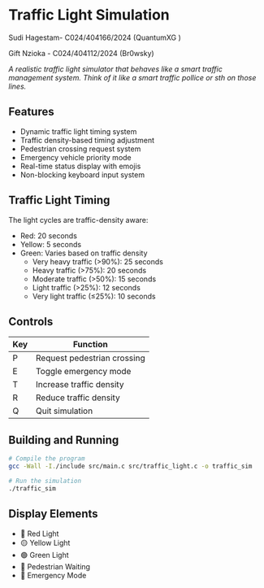 # Traffic Light Simulation
Sudi Hagestam- C024/404166/2024 (QuantumXG )

Gift Nzioka - C024/404112/2024 (Br0wsky)

*A realistic traffic light simulator that behaves like a smart traffic management system. Think of it like a smart traffic pollice or sth on those lines.*

## Features
- Dynamic traffic light timing system
- Traffic density-based timing adjustment
- Pedestrian crossing request system
- Emergency vehicle priority mode
- Real-time status display with emojis
- Non-blocking keyboard input system

## Traffic Light Timing
The light cycles are traffic-density aware:
- Red: 20 seconds
- Yellow: 5 seconds
- Green: Varies based on traffic density
  - Very heavy traffic (>90%): 25 seconds
  - Heavy traffic (>75%): 20 seconds
  - Moderate traffic (>50%): 15 seconds
  - Light traffic (>25%): 12 seconds
  - Very light traffic (≤25%): 10 seconds

## Controls
| Key | Function |
|-----|----------|
| P | Request pedestrian crossing |
| E | Toggle emergency mode |
| T | Increase traffic density |
| R | Reduce traffic density |
| Q | Quit simulation |

## Building and Running
```bash
# Compile the program
gcc -Wall -I./include src/main.c src/traffic_light.c -o traffic_sim

# Run the simulation
./traffic_sim
```

## Display Elements
- 🔴 Red Light
- 🟡 Yellow Light
- 🟢 Green Light
- 🚶 Pedestrian Waiting
- 🚨 Emergency Mode
